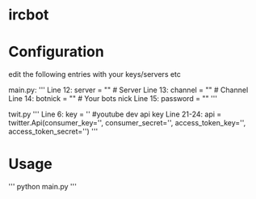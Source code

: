 # ircbot

# Configuration

edit the following entries with your keys/servers etc

main.py:
'''
Line 12: server = "" # Server
Line 13: channel = "" # Channel
Line 14: botnick = "" # Your bots nick
Line 15: password = ""
'''

twit.py
'''
Line 6: key = '' #youtube dev api key
Line 21-24: api = twitter.Api(consumer_key='',
            consumer_secret='',
            access_token_key='',
            access_token_secret='')
'''
# Usage
'''
python main.py
'''
